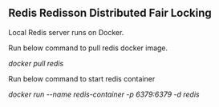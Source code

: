 ## Redis Redisson Distributed Fair Locking

Local Redis server runs on Docker.

Run below command to pull redis docker image.

_docker pull redis_

Run below command to start redis container

_docker run --name redis-container -p 6379:6379 -d redis_

